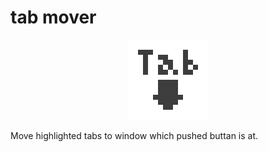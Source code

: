 # tab mover
<p align="center">
  <img src="https://raw.githubusercontent.com/argonism/tab_mover/main/tab_mover.128.png" />
</p>

Move highlighted tabs to window which pushed buttan is at.
